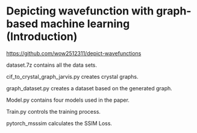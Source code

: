 # Depicting wavefunction with graph-based machine learning (Introduction)
https://github.com/wow2512311/depict-wavefunctions

dataset.7z contains all the data sets.

cif_to_crystal_graph_jarvis.py creates crystal graphs.

graph_dataset.py creates a dataset based on the generated graph.

Model.py contains four models used in the paper.

Train.py controls the training process.

pytorch_msssim calculates the SSIM Loss.





